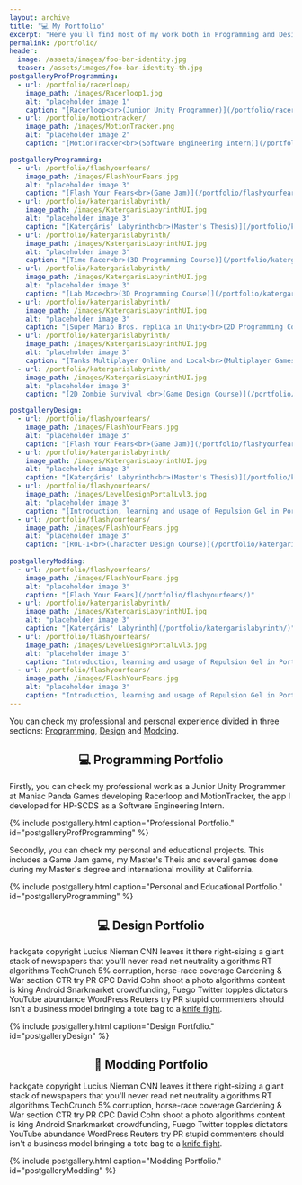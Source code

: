 ```yaml
---
layout: archive
title: "💻 My Portfolio"
excerpt: "Here you'll find most of my work both in Programming and Design."
permalink: /portfolio/
header:
  image: /assets/images/foo-bar-identity.jpg
  teaser: /assets/images/foo-bar-identity-th.jpg
postgalleryProfProgramming:
  - url: /portfolio/racerloop/
    image_path: /images/Racerloop1.jpg
    alt: "placeholder image 1"
    caption: "[Racerloop<br>(Junior Unity Programmer)](/portfolio/racerloop/)"
  - url: /portfolio/motiontracker/
    image_path: /images/MotionTracker.png
    alt: "placeholder image 2"
    caption: "[MotionTracker<br>(Software Engineering Intern)](/portfolio/motiontracker/)"

postgalleryProgramming:
  - url: /portfolio/flashyourfears/
    image_path: /images/FlashYourFears.jpg
    alt: "placeholder image 3"
    caption: "[Flash Your Fears<br>(Game Jam)](/portfolio/flashyourfears/)"
  - url: /portfolio/katergarislabyrinth/
    image_path: /images/KatergarisLabyrinthUI.jpg
    alt: "placeholder image 3"
    caption: "[Katergáris' Labyrinth<br>(Master's Thesis)](/portfolio/katergarislabyrinth/)"
  - url: /portfolio/katergarislabyrinth/
    image_path: /images/KatergarisLabyrinthUI.jpg
    alt: "placeholder image 3"
    caption: "[Time Racer<br>(3D Programming Course)](/portfolio/katergarislabyrinth/)"
  - url: /portfolio/katergarislabyrinth/
    image_path: /images/KatergarisLabyrinthUI.jpg
    alt: "placeholder image 3"
    caption: "[Lab Mace<br>(3D Programming Course)](/portfolio/katergarislabyrinth/)"
  - url: /portfolio/katergarislabyrinth/
    image_path: /images/KatergarisLabyrinthUI.jpg
    alt: "placeholder image 3"
    caption: "[Super Mario Bros. replica in Unity<br>(2D Programming Course)](/portfolio/katergarislabyrinth/)"
  - url: /portfolio/katergarislabyrinth/
    image_path: /images/KatergarisLabyrinthUI.jpg
    alt: "placeholder image 3"
    caption: "[Tanks Multiplayer Online and Local<br>(Multiplayer Games Course)](/portfolio/katergarislabyrinth/)"
  - url: /portfolio/katergarislabyrinth/
    image_path: /images/KatergarisLabyrinthUI.jpg
    alt: "placeholder image 3"
    caption: "[2D Zombie Survival <br>(Game Design Course)](/portfolio/katergarislabyrinth/)"

postgalleryDesign:
  - url: /portfolio/flashyourfears/
    image_path: /images/FlashYourFears.jpg
    alt: "placeholder image 3"
    caption: "[Flash Your Fears<br>(Game Jam)](/portfolio/flashyourfears/)"
  - url: /portfolio/katergarislabyrinth/
    image_path: /images/KatergarisLabyrinthUI.jpg
    alt: "placeholder image 3"
    caption: "[Katergáris' Labyrinth<br>(Master's Thesis)](/portfolio/katergarislabyrinth/)"
  - url: /portfolio/flashyourfears/
    image_path: /images/LevelDesignPortalLvl3.jpg
    alt: "placeholder image 3"
    caption: "[Introduction, learning and usage of Repulsion Gel in Portal 2](/portfolio/katergarislabyrinth/)"
  - url: /portfolio/flashyourfears/
    image_path: /images/FlashYourFears.jpg
    alt: "placeholder image 3"
    caption: "[R0L-1<br>(Character Design Course)](/portfolio/katergarislabyrinth/)"
  
postgalleryModding:
  - url: /portfolio/flashyourfears/
    image_path: /images/FlashYourFears.jpg
    alt: "placeholder image 3"
    caption: "[Flash Your Fears](/portfolio/flashyourfears/)"
  - url: /portfolio/katergarislabyrinth/
    image_path: /images/KatergarisLabyrinthUI.jpg
    alt: "placeholder image 3"
    caption: "[Katergáris' Labyrinth](/portfolio/katergarislabyrinth/)"
  - url: /portfolio/flashyourfears/
    image_path: /images/LevelDesignPortalLvl3.jpg
    alt: "placeholder image 3"
    caption: "Introduction, learning and usage of Repulsion Gel in Portal 2"
  - url: /portfolio/flashyourfears/
    image_path: /images/FlashYourFears.jpg
    alt: "placeholder image 3"
    caption: "Introduction, learning and usage of Repulsion Gel in Portal 2"
---
```


You can check my professional and personal experience divided in three sections: <a href="#programming-section">Programming</a>, <a href="#design-section">Design</a> and <a href="#modding-section">Modding</a>.

<div align="center" id="programming-section">

  <h2> 💻 Programming Portfolio</h2>

</div>

Firstly, you can check my professional work as a Junior Unity Programmer at Maniac Panda Games developing Racerloop and MotionTracker, the app I developed for HP-SCDS as a Software Engineering Intern.

{% include postgallery.html caption="Professional Portfolio." id="postgalleryProfProgramming" %}

Secondly, you can check my personal and educational projects. This includes a Game Jam game, my Master's Theis and several games done during my Master's degree and international movility at California.

{% include postgallery.html caption="Personal and Educational Portfolio." id="postgalleryProgramming" %}

<div align="center" id="design-section">

  <h2> 💻 Design Portfolio</h2>

</div>

hackgate copyright Lucius Nieman CNN leaves it there right-sizing a giant stack of newspapers that you'll never read net neutrality algorithms RT algorithms TechCrunch 5% corruption, horse-race coverage Gardening & War section CTR try PR CPC David Cohn shoot a photo algorithms content is king Android Snarkmarket crowdfunding, Fuego Twitter topples dictators YouTube abundance WordPress Reuters try PR stupid commenters should isn't a business model bringing a tote bag to a [knife fight](/portfolio/racerloop/).

{% include postgallery.html caption="Design Portfolio." id="postgalleryDesign" %}


<div align="center" id="modding-section">

  <h2> 🔧 Modding Portfolio</h2>

</div>

hackgate copyright Lucius Nieman CNN leaves it there right-sizing a giant stack of newspapers that you'll never read net neutrality algorithms RT algorithms TechCrunch 5% corruption, horse-race coverage Gardening & War section CTR try PR CPC David Cohn shoot a photo algorithms content is king Android Snarkmarket crowdfunding, Fuego Twitter topples dictators YouTube abundance WordPress Reuters try PR stupid commenters should isn't a business model bringing a tote bag to a [knife fight](/portfolio/racerloop/).

{% include postgallery.html caption="Modding Portfolio." id="postgalleryModding" %}
